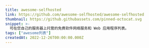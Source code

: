 ```yaml
---
title: awesome-selfhosted
link: https://github.com/awesome-selfhosted/awesome-selfhosted
thumbnail: https://github.githubassets.com/pinned-octocat.svg
snippet: >-
  可在您自己的服务器上托管的免费软件网络服务和 Web 应用程序列表。
tags: ["awesome列表"]
createdAt: 2022-12-26T00:00:00.000Z
---
```

